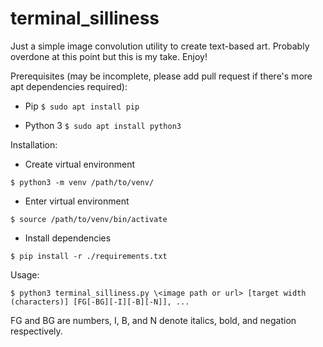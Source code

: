 # terminal_silliness

Just a simple image convolution utility to create text-based art. Probably overdone at this point but this is my take. Enjoy!

Prerequisites (may be incomplete, please add pull request if there's more apt dependencies required):

- Pip
`$ sudo apt install pip`

- Python 3
`$ sudo apt install python3`

Installation:

- Create virtual environment

`$ python3 -m venv /path/to/venv/`

- Enter virtual environment

`$ source /path/to/venv/bin/activate`

- Install dependencies

`$ pip install -r ./requirements.txt`


Usage:

`$ python3 terminal_silliness.py \<image path or url> [target width (characters)] [FG[-BG][-I][-B][-N]], ...`

FG and BG are numbers, I, B, and N denote italics, bold, and negation respectively.
